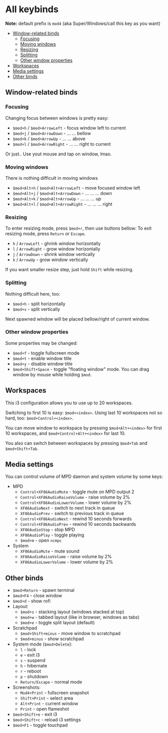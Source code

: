 # All keybinds

**Note:** default prefix is `mod4` (aka Super/Windows/call this key as you want)


  * [Window-related binds](#window-related-binds)
    * [Focusing](#focusing)
    * [Moving windows](#moving-windows)
    * [Resizing](#resizing)
    * [Splitting](#splitting)
    * [Other window properties](#other-window-properties)
  * [Workspaces](#workspaces)
  * [Media settings](#media-settings)
  * [Other binds](#other-binds)


## Window-related binds

### Focusing

Changing focus between windows is pretty easy:

 * `$mod+h` / `$mod+ArrowLeft` - focus window left to current
 * `$mod+j` / `$mod+ArrowDown` - ... ... bellow
 * `$mod+k` / `$mod+ArrowUp` - ... ... above
 * `$mod+l` / `$mod+ArrowRight` - ... ... right to current

Or just.. Use yout mouse and tap on window, lmao.

### Moving windows

There is nothing difficult in moving windows

 * `$mod+Alt+h` / `$mod+Alt+ArrowLeft` - move focused window left
 * `$mod+Alt+j` / `$mod+Alt+ArrowDown` - ... ... ... down
 * `$mod+Alt+k` / `$mod+Alt+ArrowUp` - ... ... ... up
 * `$mod+Alt+l` / `$mod+Alt+ArrowRight` - ... ... ... right

### Resizing

To enter resizing mode, press `$mod+r`, then use buttons bellow:
To exit resizing mode, press `Return` or `Escape`.

 * `h` / `ArrowLeft` - ghrink window horizontally
 * `l` / `ArrowRight` - grow window horizontally
 * `j` / `ArrowDown` - shrink window vertically
 * `k` / `ArrowUp` - grow window vertically

If you want smaller resize step, just hold `Shift` while resizing.

### Splitting

Nothing difficult here, too:

 * `$mod+h` - split horizontally
 * `$mod+v` - split vertically

Next spawned window will be placed bellow/right of current window.

### Other window properties

Some properties may be changed:

 * `$mod+f` - toggle fullscreen mode
 * `$mod+t` - enable window title
 * `$mod+y` - disable window title
 * `$mod+Shift+Space` - toggle "floating window" mode. You can drag window by mouse while holding `$mod`.

## Workspaces

This i3 configuration allows you to use up to 20 workspaces.

Switching to first 10 is easy: `$mod+<index>`.
Using last 10 workspaces not so hard, too: `$mod+Control+<index>`.

You can move window to workspace by pressing `$mod+Alt+<index>` for first 10 workspaces, and `$mod+Control+Alt+<index>` for last 10.

You also can switch between workspaces by pressing `$mod+Tab` and `$mod+Shift+Tab`.


## Media settings

You can control volume of MPD daemon and system volume by some keys:

 * MPD
    * `Control+XF86AudioMute` - toggle mute on MPD output 2
    * `Control+XF86AudioRaiseVolume` - raise volume by 2%
    * `Control+XF86AudioLowerVolume` - lower volume by 2%
    * `XF86AudioNext` - switch to next track in queue
    * `XF86AudioPrev` - switch to previous track in queue
    * `Control+XF86AudioNext` - rewind 10 seconds forwards
    * `Control+XF86AudioPrev` - rewind 10 seconds backwards
    * `XF86AudioStop` - stop MPD
    * `XF86AudioPlay` - toggle playing
    * `$mod+m` - open `ncmpc`
  * System
    * `XF86AudioMute` - mute sound
    * `XF86AudioRaiseVolume` - raise volume by 2%
    * `XF86AudioLowerVolume` - lower volume by 2%
    
## Other binds

 * `$mod+Return` - spawn terminal
 * `$mod+F4` - close window
 * `$mod+d` - show rofi
 * Layout:
    * `$mod+s` - stacking layout (windows stacked at top)
    * `$mod+w` - tabbed layout (like in browser, windows as tabs)
    * `$mod+e` - toggle split layout (default)
 * Scratchpad
    * `$mod+Shift+minus` - move window to scratchpad
    * `$mod+minus` - show scratchpad
 * System mode (`$mod+Delete`):
    * `l` - lock
    * `e` - exit i3
    * `s` - suspend
    * `h` - hibernate
    * `r` - reboot
    * `p` - shutdown
    * `Return/Escape` - normal mode
 * Screenshots:
    * `Mod4+Print` - fullscreen snapshot
    * `Shift+Print` - select area
    * `Alt+Print` - current window
    * `Print` - open flameshot
 * `$mod+Shift+e` - exit i3
 * `$mod+Shift+c` - reload i3 settings
 * `$mod+F1` - toggle touchpad

